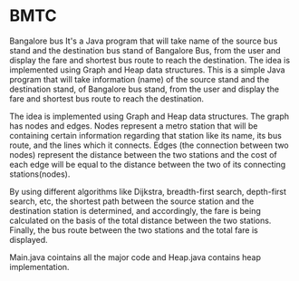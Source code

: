 # BMTC
Bangalore bus It's a Java program that will take name of the source bus stand and the destination bus stand of Bangalore Bus, from the user and display the fare and shortest bus route to reach the destination. The idea is implemented using Graph and Heap data structures.
This is a simple Java program that will take information (name) of the source stand and the destination stand, of Bangalore bus stand, from the user and display the fare and shortest bus route to reach the destination. 

The idea is implemented using Graph and Heap data structures. The graph has nodes and edges. Nodes represent a metro station that will be containing certain information regarding that station like its name, its bus route, and the lines which it connects. Edges (the connection between two nodes) represent the distance between the two stations and the cost of each edge will be equal to the distance between the two of its connecting stations(nodes).

By using different algorithms like Dijkstra, breadth-first search, depth-first search, etc, the shortest path between the source station and the destination station is determined, and accordingly, the fare is being calculated on the basis of the total distance between the two stations. Finally, the bus route between the two stations and the total fare is displayed.

Main.java cointains all the major code and Heap.java contains heap implementation.

